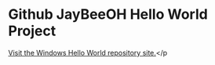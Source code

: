 # Github JayBeeOH Hello World Project</title>

<a href="https://github.com/JayBeeOH/WindowsHelloWorld/">Visit the Windows Hello World repository site.</a></p

